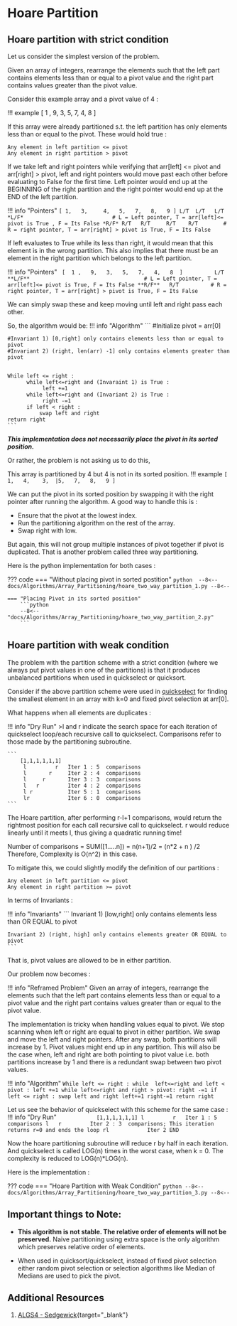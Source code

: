 # Hoare Partition

## Hoare partition with strict condition
Let us consider the simplest version of the problem.

Given an array of integers, rearrange the elements such that the left part contains elements less than or equal to a pivot value and the right part contains values greater than the pivot value.

Consider this example array and a pivot value of 4   :

!!! example
    [ 1 , 9, 3, 5, 7, 4, 8  ]

If this array were already partitioned s.t. the left partition has only elements less than or equal to the pivot.
These would hold true :
```
Any element in left partition <= pivot
Any element in right partition > pivot
```
If we take left and right pointers  while verifying that arr[left] <= pivot and arr[right] > pivot, left and right pointers would move past each other before evaluating to False for the first time. Left pointer would end up at the BEGINNING of the right partition and the right pointer would end up at the END of the left partition.

!!! info "Pointers"
    ```
    [ 1,   3,     4,   5,   7,   8,   9 ]
      L/T  L/T   L/T *L/F*                            # L = Left pointer, T = arr[left]<= pivot is True , F = Its False
                *R/F* R/T   R/T     R/T    R/T        # R = right pointer, T = arr[right] > pivot is True, F = Its False   
    ```
      
If left evaluates to True while its less than right, it would mean that this element is in the wrong partition. This also implies that there must be an element in the right partition which belongs to the left partition. 

!!! info "Pointers"
    ``` 
    [  1 ,   9,   3,   5,   7,   4,   8  ]         
      L/T **L/F**                                    # L = Left pointer, T = arr[left]<= pivot is True, F = Its False
                              **R/F**   R/T          # R = right pointer, T = arr[right] > pivot is True, F = Its False                
    ```
    
We can simply swap these and keep moving until left and right pass each other.

So, the algorithm would be:
!!! info "Algorithm"
    ```
    #Initialize pivot = arr[0]

    #Invariant 1) [0,right] only contains elements less than or equal to pivot
    #Invariant 2) (right, len(arr) -1] only contains elements greater than pivot
    
    
    While left <= right :
          while left<=right and (Invaraint 1) is True :
               left +=1
          while left<=right and (Invariant 2) is True :
               right -=1
          if left < right :
              swap left and right
    return right
    ```

***This implementation does not necessarily place the pivot in its sorted position.***

Or rather, the problem is not asking us to do this,

This array is partitioned by 4 but 4 is not in its sorted position.
!!! example
    ```
    [ 1,   4,    3,  |5,   7,   8,   9 ]
    ```

We can put the pivot in its sorted position by swapping it with the right pointer after running the algorithm.  A good way to handle this is :

* Ensure that  the pivot at the lowest index.
* Run the partitioning algorithm on the rest of the array.
* Swap right with low.

But again, this will not group multiple instances of pivot together if pivot is duplicated. That is another problem called three way partitioning.

Here is the python implementation for both cases :

??? code
    === "Without placing pivot in sorted postition"
        ```python 
        --8<--
        docs/Algorithms/Array_Partitioning/hoare_two_way_partition_1.py
        --8<--
        ```

    === "Placing Pivot in its sorted position"
        ```python
        --8<-- "docs/Algorithms/Array_Partitioning/hoare_two_way_partition_2.py"
        ```      

##  Hoare partition with weak condition
The problem with the partition scheme with a strict condition (where we always put pivot values  in one of the partitions) is that it produces unbalanced partitions when used in quickselect or quicksort.

Consider if the above partition scheme were used in [quickselect](../Quickselect/README.md) for finding the smallest element in an array with k=0 and fixed pivot selection at arr[0]. 

What happens when all elements are duplicates :

!!! info "Dry Run"
    >l and r indicate the search space for each iteration of quickselect loop/each recursive call to quickselect. Comparisons refer to those made by the partitioning subroutine.

    ``` 
        [1,1,1,1,1,1]
         l         r   Iter 1 : 5  comparisons
         l       r     Iter 2 : 4  comparisons
         l     r       Iter 3 : 3  comparisons
         l   r         Iter 4 : 2  comparisons
         l r           Iter 5 : 1  comparisons
         lr            Iter 6 : 0  comparisons
    ```
The Hoare partition, after performing r-l+1 comparisons, would return the rightmost position for each call recursive call to quickselect. r would reduce linearly until it meets l, thus giving a quadratic running time!

Number of comparisons = SUM([1.....n]) = n(n+1)/2 = (n*2 + n ) /2
Therefore, Complexity is O(n^2)  in this case.

To mitigate this, we could slightly modify the definition of our partitions :

```
Any element in left partition <= pivot
Any element in right partition >= pivot
```
In terms of Invariants :

!!! info "Invariants"
    ```
    Invariant 1) [low,right] only contains elements less than OR EQUAL to pivot
    
    Invariant 2) (right, high] only contains elements greater OR EQUAL to pivot
    ```
That is, pivot values are allowed to be in either partition.

Our problem now becomes : 

!!! info "Reframed Problem"
    Given an array of integers, rearrange the elements such that the left part contains elements less than or equal to a pivot value and the right part contains values greater than or equal to the pivot value.
    
The implementation is tricky when handling values equal to pivot. We stop scanning when left or right are equal to pivot in either partition. We swap and move the left and right pointers.
After any swap, both partitions will increase by 1. Pivot values might end up in any partition. This will also be the case when, left and right are both pointing to pivot value i.e. both partitions increase by 1 and there is a redundant swap between two pivot values.

!!! info "Algorithm"
    ```
    While left <= right :
          while  left<=right and left < pivot :
               left +=1
          while left<=right and right > pivot:
               right -=1
          if left <= right :
              swap left and right
              left+=1
              right-=1
    return right
    ```

Let us see the behavior of quickselect with this scheme for the same case :
!!! info "Dry Run"
    ```            
        [1,1,1,1,1,1]
         l         r   Iter 1 : 5  comparisons
         l   r         Iter 2 : 3  comparisons; This iteration returns r=0 and ends the loop
         rl            Iter 2 END 
    ```

Now the hoare partitioning subroutine will reduce r by half in each iteration. And quickselect is called LOG(n) times in the worst case, when k = 0.
The complexity is reduced to LOG(n)*LOG(n).

Here is the implementation :

??? code
    === "Hoare Partition with Weak Condition"
        ```python
        --8<--
        docs/Algorithms/Array_Partitioning/hoare_two_way_partition_3.py
        --8<--
        ```

## Important things to Note:

- **This algorithm is not stable. The relative order of elements will not be preserved.**
Naive partitioning using extra space is the only algorithm which preserves relative order of elements.

- When used in quicksort/quickselect, instead of fixed pivot selection either random pivot selection or selection algorithms like Median of Medians are used to pick the pivot.  

## Additional Resources
1. [ALGS4 - Sedgewick](https://algs4.cs.princeton.edu/23quicksort/){target="_blank"} 